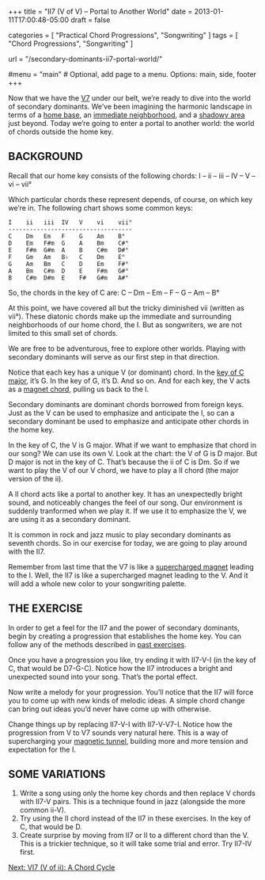 +++
title = "II7 (V of V) – Portal to Another World"
date = 2013-01-11T17:00:48-05:00
draft = false

categories = [
  "Practical Chord Progressions",
  "Songwriting"
]
tags = [
  "Chord Progressions",
  "Songwriting"
]

url = "/secondary-dominants-ii7-portal-world/"

#menu = "main" # Optional, add page to a menu. Options: main, side, footer
+++

Now that we have the [V7](/secondary-dominants-introducing-seventh-chord/) under our belt, we’re ready to dive into the world of secondary dominants. We’ve been imagining the harmonic landscape in terms of a [home base](/practical-chord-progressions-i-the-tonic/), an [immediate neighborhood](/iv-the-subdominant-or-neighborhood-chord/), and a [shadowy area](/practical-chord-progressions-vi-the-relative-minor-or-shadowy-twin/) just beyond. Today we’re going to enter a portal to another world: the world of chords outside the home key.

## BACKGROUND
Recall that our home key consists of the following chords:
I – ii – iii – IV – V – vi – vii°

Which particular chords these represent depends, of course, on which key we’re in. The following chart shows some common keys:

```
I    ii   iii  IV   V    vi    vii°  
-----------------------------------
C    Dm   Em   F    G    Am    B°  
D    Em   F#m  G    A    Bm    C#°  
E    F#m  G#m  A    B    C#m   D#°  
F    Gm   Am   B♭   C    Dm    E°  
G    Am   Bm   C    D    Em    F#°  
A    Bm   C#m  D    E    F#m   G#°  
B    C#m  D#m  E    F#   G#m   A#°  
```

So, the chords in the key of C are:
C – Dm – Em – F – G – Am – B°  

At this point, we have covered all but the tricky diminished vii (written as vii°). These diatonic chords make up the immediate and surrounding neighborhoods of our home chord, the I. But as songwriters, we are not limited to this small set of chords.

We are free to be adventurous, free to explore other worlds. Playing with secondary dominants will serve as our first step in that direction.

Notice that each key has a unique V (or dominant) chord. In the [key of C major](/basics/key-of-c-major/), it’s G. In the key of G, it’s D. And so on. And for each key, the V acts as a [magnet chord](/practical-chord-progressions-v-the-dominant/), pulling us back to the I.

Secondary dominants are dominant chords borrowed from foreign keys. Just as the V can be used to emphasize and anticipate the I, so can a secondary dominant be used to emphasize and anticipate other chords in the home key.

In the key of C, the V is G major. What if we want to emphasize that chord in our song? We can use its own V. Look at the chart: the V of G is D major. But D major is not in the key of C. That’s because the ii of C is Dm. So if we want to play the V of our V chord, we have to play a II chord (the major version of the ii).

A II chord acts like a portal to another key. It has an unexpectedly bright sound, and noticeably changes the feel of our song. Our environment is suddenly tranformed when we play it. If we use it to emphasize the V, we are using it as a secondary dominant.

It is common in rock and jazz music to play secondary dominants as seventh chords. So in our exercise for today, we are going to play around with the II7.

Remember from last time that the V7 is like a [supercharged magnet](/secondary-dominants-introducing-seventh-chord/) leading to the I. Well, the II7 is like a supercharged magnet leading to the V. And it will add a whole new color to your songwriting palette.

## THE EXERCISE
In order to get a feel for the II7 and the power of secondary dominants, begin by creating a progression that establishes the home key. You can follow any of the methods described in [past exercises](/practical-chord-progressions/).

Once you have a progression you like, try ending it with II7-V-I (in the key of C, that would be D7-G-C). Notice how the II7 introduces a bright and unexpected sound into your song. That’s the portal effect.

Now write a melody for your progression. You’ll notice that the II7 will force you to come up with new kinds of melodic ideas. A simple chord change can bring out ideas you’d never have come up with otherwise.

Change things up by replacing II7-V-I with II7-V-V7-I. Notice how the progression from V to V7 sounds very natural here. This is a way of supercharging your [magnetic tunnel](/practical-chord-progressions-ii-supertonic-magnetic-tunnel-chord), building more and more tension and expectation for the I.

## SOME VARIATIONS

1. Write a song using only the home key chords and then replace V chords with II7-V pairs. This is a technique found in jazz (alongside the more common ii-V).
2. Try using the II chord instead of the II7 in these exercises. In the key of C, that would be D.
3. Create surprise by moving from II7 or II to a different chord than the V. This is a trickier technique, so it will take some trial and error. Try II7-IV first.

[Next: VI7 (V of ii): A Chord Cycle](/vi7-chord-cycle/)
